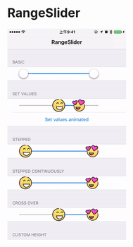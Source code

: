 # RangeSlider
![showcase gif](https://raw.githubusercontent.com/Andy1984/RangeSlider/master/showcase.gif)
